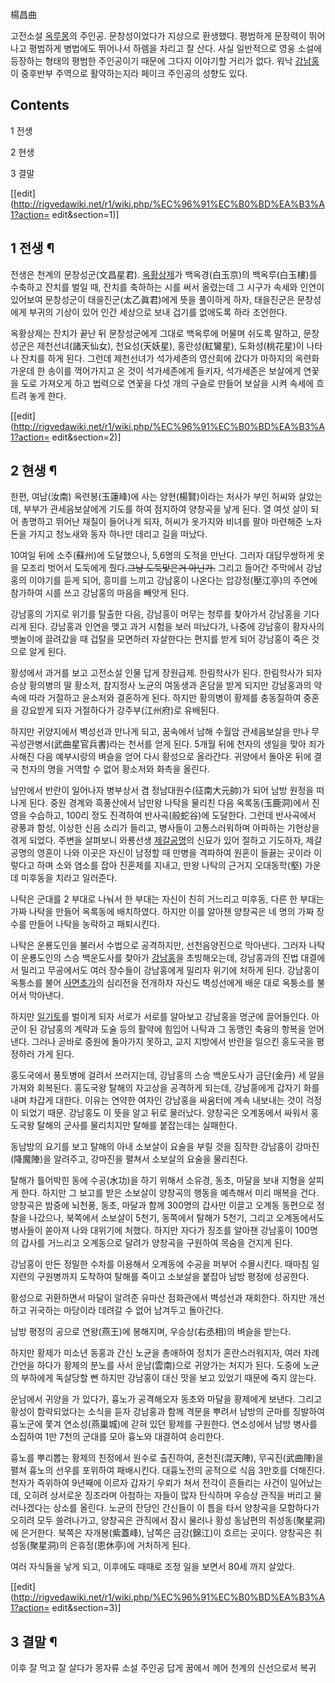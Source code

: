 楊昌曲

고전소설 [옥루몽](%EC%98%A5%EB%A3%A8%EB%AA%BD.md)의 주인공. 문창성이었다가 지상으로 환생했다. 평범하게
문장력이 뛰어나고 평범하게 병법에도 뛰어나서 하렘을 차리고 잘 산다. 사실 일반적으로 영웅 소설에 등장하는 형태의 평범한 주인공이기 때문에
그다지 이야기할 거리가 없다. 워낙 [강남홍](%EA%B0%95%EB%82%A8%ED%99%8D.md)이 중후반부 주역으로 활약하는지라
페이크 주인공의 성향도 있다.  

## Contents

    

1 전생

2 현생

3 결말

[[edit](http://rigvedawiki.net/r1/wiki.php/%EC%96%91%EC%B0%BD%EA%B3%A1?action=
edit&section=1)]

## 1 전생 ¶

전생은 천계의 문창성군(文昌星君). [옥황상제](%EC%98%A5%ED%99%A9%EC%83%81%EC%A0%9C.md)가
백옥경(白玉京)의 백옥루(白玉樓)를 수축하고 잔치를 벌일 때, 잔치를 축하하는 시를 써서 올렸는데 그 시구가 속세와 인연이 있어보여
문창성군이 태을진군(太乙眞君)에게 뜻을 풀이하게 하자, 태을진군은 문창성에게 부귀의 기상이 있어 인간 세상으로 보내 겁기를 없애도록 하라
조언한다.

  

옥황상제는 잔치가 끝난 뒤 문창성군에게 그대로 백옥루에 머물며 쉬도록 말하고, 문창성군은 제천선녀(諸天仙女), 천요성(天妖星),
홍란성(紅鸞星), 도화성(桃花星)이 나타나 잔치를 하게 된다. 그런데 제천선녀가 석가세존의 영산회에 갔다가 마하지의 옥련화 가운데 한 송이를
꺽어가지고 온 것이 석가세존에게 들키자, 석가세존은 보살에게 연꽃을 도로 가져오게 하고 법력으로 연꽃을 다섯 개의 구슬로 만들어 보살을 시켜
속세에 흐트려 놓게 한다.

[[edit](http://rigvedawiki.net/r1/wiki.php/%EC%96%91%EC%B0%BD%EA%B3%A1?action=
edit&section=2)]

## 2 현생 ¶

한편, 여남(汝南) 옥련봉(玉蓮峰)에 사는 양현(楊賢)이라는 처사가 부인 허씨와 살았는데, 부부가 관세음보살에게 기도를 하여 점지하여
양창곡을 낳게 된다. 열 여섯 살이 되어 총명하고 뛰어난 재질이 들어나게 되자, 허씨가 옷가지와 비녀를 팔아 마련해준 노자돈을 가지고
청노새와 동자 하나만 데리고 길을 떠났다.

  

10여일 뒤에 소주(蘇州)에 도달했으나, 5,6명의 도적을 만난다. 그러자 대담무쌍하게 옷을 모조리 벗어서 도둑에게 줬다.<del>그냥
도둑맞은거 아닌가.</del> 그리고 들어간 주막에서 강남홍의 이야기를 듣게 되어, 흥미를 느끼고 강남홍이 나온다는 압강정(壓江亭)의 주연에
참가하여 시를 쓰고 강남홍의 마음을 빼앗게 된다.

  

강남홍의 기지로 위기를 탈출한 다음, 강남홍이 머무는 청루를 찾아가서 강남홍을 기다리게 된다. 강남홍과 인연을 맺고 과거 시험을 보러
떠났다가, 나중에 강남홍이 황자사의 뱃놀이에 끌려갔을 때 겁탈을 모면하러 자살한다는 편지를 받게 되어 강남홍이 죽은 것으로 알게 된다.

  

황성에서 과거를 보고 고전소설 인물 답게 장원급제. 한림학사가 된다. 한림학사가 되자 승상 황의병의 딸 황소저, 참지정사 노균의 여동생과
혼담을 받게 되지만 강남홍과의 약속에 따라 거절하고 윤소저와 결혼하게 된다. 하지만 황의병이 황제를 충동질하여 중혼을 강요받게 되자
거절하다가 강주부(江州府)로 유배된다.

  

하지만 귀양지에서 벽성선과 만나게 되고, 꿈속에서 남해 수월암 관세음보살을 만나 무곡성관병서(武曲星官兵書)라는 천서를 얻게 된다. 5개월
뒤에 천자의 생일을 맞아 죄가 사해진 다음 예부시랑의 벼슬을 얻어 다시 황성으로 올라간다. 귀양에서 돌아온 뒤에 결국 천자의 명을 거역할 수
없어 황소저와 화촉을 올린다.

  

남만에서 반란이 일어나자 병부상서 겸 정남대원수(征南大元帥)가 되어 남방 원정을 떠나게 된다. 중원 경계와 흑풍산에서 남만왕 나탁을 물리친
다음 옥록동(玉鹿洞)에서 진영을 수습하고, 100리 정도 진격하여 반사곡(般蛇谷)에 도달한다. 그런데 반사곡에서 광풍과 함성, 이상한 신음
소리가 들리고, 병사들이 고통스러워하며 아파하는 기현상을 겪게 되었다. 주변을 살펴보니 와룡선생
[제갈공명](%EC%A0%9C%EA%B0%88%EA%B3%B5%EB%AA%85.md)의 신묘가 있어 절하고 기도하자, 제갈공명의 영혼이
나와 이곳은 자신이 남정할 때 만병을 격파하여 원혼이 들끓는 곳이라 이렇다고 하며 소와 염소를 잡아 진혼제를 지내고, 만왕 나탁의 근거지
오대동학(壑) 가운데 미후동을 치라고 일러준다.

  

나탁은 군대를 2 부대로 나눠서 한 부대는 자신이 친히 거느리고 미후동, 다른 한 부대는 가짜 나탁을 만들어 옥록동에 배치하였다. 하지만
이를 알아챈 양창곡은 네 명의 가짜 장수를 만들어 나탁을 농락하고 패퇴시킨다.

  

나탁은 운룡도인을 불러서 수법으로 공격하지만, 선천음양진으로 막아낸다. 그러자 나탁이 운룡도인의 스승 백운도사를 찾아가
[강남홍](%EA%B0%95%EB%82%A8%ED%99%8D.md)을 초빙해오는데, 강남홍과의 진법 대결에서 밀리고 무공에서도 여러
장수들이 강남홍에게 밀리자 위기에 처하게 된다. 강남홍이 옥퉁소를 불어
[사면초가](%EC%82%AC%EB%A9%B4%EC%B4%88%EA%B0%80.md)의 심리전을 전개하자 자신도 벽성선에게 배운 대로
옥퉁소를 불어서 막아낸다.

  

하지만 [일기토](%EC%9D%BC%EA%B8%B0%ED%86%A0.md)를 벌이게 되자 서로가 서로를 알아보고 강남홍을 명군에
끌어들인다. 아군이 된 강남홍의 계략과 도술 등의 활약에 힘입어 나탁과 그 동맹인 축융의 항복을 얻어낸다. 그러나 곧바로 중원에 돌아가지
못하고, 교지 지방에서 반란을 일으킨 홍도국을 평정하러 가게 된다.

  

홍도국에서 풍토병에 걸려서 쓰러지는데, 강남홍의 스승 백운도사가 금단(金丹) 세 알을 가져와 회복된다. 홍도국왕 탈해의 자고상을 공격하게
되는데, 강남홍에게 갑자기 화를 내며 차갑게 대한다. 이유는 연약한 여자인 강남홍을 싸움터에 계속 내보내는 것이 걱정이 되었기 때문.
강남홍도 이 뜻을 알고 뒤로 물러났다. 양창곡은 오계동에서 싸워서 홍도국왕 탈해의 군사를 물리치지만 탈해를 붙잡는데는 실패한다.

  

동남방의 요기를 보고 탈해의 아내 소보살이 요술을 부릴 것을 짐작한 강남홍이 강마진(降魔陣)을 알려주고, 강마진을 펼쳐서 소보살의 요술을
물리친다.

  

탈해가 틀어박힌 동에 수공(水功)을 하기 위해서 소유경, 동초, 마달을 보내 지형을 살피게 한다. 하지만 그 보고를 받은 소보살이 양창곡의
행동을 예측해서 미리 매복을 건다. 양창곡은 밤중에 뇌천풍, 동초, 마달과 함께 300명의 갑사만 이끌고 오계동 동편으로 정찰을 나갔으나,
북쪽에서 소보살이 5천기, 동쪽에서 탈해가 5천기, 그리고 오계동에서도 병사들이 쏟아져 나와 대위기에 처했다. 하지만 자다가 징조를 알아챈
강남홍이 100명의 갑사를 거느리고 오계동으로 달려가 양창곡을 구원하여 목숨을 건지게 된다.

  

강남홍이 만든 정밀한 수차를 이용해서 오계동에 수공을 퍼부어 수몰시킨다. 때마침 일지련의 구원병까지 도착하여 탈해를 죽이고 소보살을 붙잡아
남방 평정에 성공한다.

  

황성으로 귀환하면서 마달이 알려준 유마산 점화관에서 벽성선과 재회한다. 하지만 개선하고 귀국하는 마당이라 데려갈 수 없어 남겨두고 돌아간다.

  

남방 평정의 공으로 연왕(燕王)에 봉해지며, 우승상(右丞相)의 벼슬을 받는다.

  

하지만 황제가 미소년 동홍과 간신 노균을 총애하여 정치가 혼란스러워지자, 여러 차례 간언을 하다가 황제의 분노를 사서 운남(雲南)으로
귀양가는 처지가 된다. 도중에 노균의 부하에게 독살당할 뻔 하지만 강남홍이 대신 맛을 보고 있었기 때문에 죽지 않는다.

  

운남에서 귀양을 가 있다가, 흉노가 공격해오자 동초와 마달을 황제에게 보낸다. 그리고 황성이 함락되었다는 소식을 듣자 강남홍과 함께 격문을
뿌려서 남방의 군마를 징발하여 흉노군에 쫓겨 연소성(燕巢城)에 갇혀 있던 황제를 구원한다. 연소성에서 남방 병사를 소집하여 1만 7천의
군대를 모아 흉노와 대결하여 승리한다.

  

흉노를 뿌리뽑는 황제의 친정에서 원수로 출진하여, 혼천진(混天陣), 무곡진(武曲陣)을 펼쳐 흉노의 선우를 포위하여 패배시킨다. 대흉노전의
공적으로 식읍 3만호를 더해진다. 천자가 즉위하여 9년째에 이르자 갑자기 우뢰가 쳐서 전각이 흔들리는 사건이 일어났는데, 오히려 상서로운
징조라며 아첨하는 자들이 많자 탄식하며 우승상 관직을 버리고 물러나겠다는 상소를 올린다. 노균의 잔당인 간신들이 이 틈을 타서 양창곡을
모함하다가 오히려 모두 쓸려나가고, 양창곡은 관직에서 잠시 물러나 황성 동남편의 취성동(聚星洞)에 은거한다. 북쪽은 자개봉(紫蓋峰), 남쪽은
금강(錦江)이 흐르는 곳이다. 양창곡은 취성동(聚星洞)의 은휴정(恩休亭)에 거처하게 된다.

  

여러 자식들을 낳게 되고, 이후에도 때때로 조정 일을 보면서 80세 까지 살았다.

[[edit](http://rigvedawiki.net/r1/wiki.php/%EC%96%91%EC%B0%BD%EA%B3%A1?action=
edit&section=3)]

## 3 결말 ¶

이후 잘 먹고 잘 살다가 몽자류 소설 주인공 답게 꿈에서 께어 천계의 신선으로서 복귀

